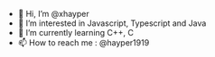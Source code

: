 - 👋 Hi, I’m @xhayper
- 👀 I’m interested in Javascript, Typescript and Java
- 🌱 I’m currently learning C++, C
- 📫 How to reach me : @hayper1919

<!---
xhayper/xhayper is a ✨ special ✨ repository because its `README.md` (this file) appears on your GitHub profile.
You can click the Preview link to take a look at your changes.
--->
